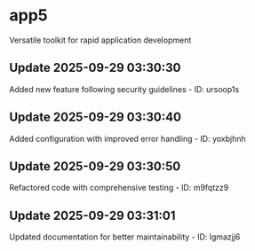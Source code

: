 # app5
Versatile toolkit for rapid application development

## Update 2025-09-29 03:30:30
Added new feature following security guidelines - ID: ursoop1s


## Update 2025-09-29 03:30:40
Added configuration with improved error handling - ID: yoxbjhnh


## Update 2025-09-29 03:30:50
Refactored code with comprehensive testing - ID: m9fqtzz9


## Update 2025-09-29 03:31:01
Updated documentation for better maintainability - ID: lgmazjj6

